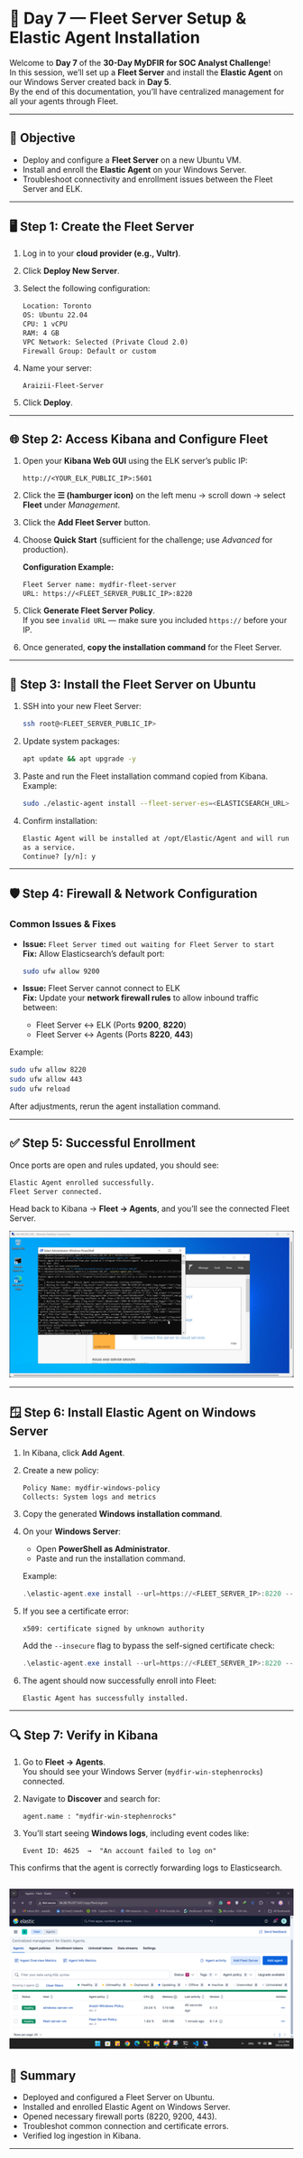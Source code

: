 # 🧠 Day 7 — Fleet Server Setup & Elastic Agent Installation

Welcome to **Day 7** of the **30-Day MyDFIR for SOC Analyst Challenge**!  
In this session, we’ll set up a **Fleet Server** and install the **Elastic Agent** on our Windows Server created back in **Day 5**.  
By the end of this documentation, you’ll have centralized management for all your agents through Fleet.

---

## 🚀 Objective

- Deploy and configure a **Fleet Server** on a new Ubuntu VM.  
- Install and enroll the **Elastic Agent** on your Windows Server.  
- Troubleshoot connectivity and enrollment issues between the Fleet Server and ELK.

---

## 🖥️ Step 1: Create the Fleet Server

1. Log in to your **cloud provider (e.g., Vultr)**.
2. Click **Deploy New Server**.
3. Select the following configuration:

   ```
   Location: Toronto  
   OS: Ubuntu 22.04  
   CPU: 1 vCPU  
   RAM: 4 GB  
   VPC Network: Selected (Private Cloud 2.0)  
   Firewall Group: Default or custom
   ```

4. Name your server:
   ```
   Araizii-Fleet-Server
   ```
5. Click **Deploy**.

---

## 🌐 Step 2: Access Kibana and Configure Fleet

1. Open your **Kibana Web GUI** using the ELK server’s public IP:
   ```
   http://<YOUR_ELK_PUBLIC_IP>:5601
   ```
2. Click the **☰ (hamburger icon)** on the left menu → scroll down → select **Fleet** under *Management*.
3. Click the **Add Fleet Server** button.
4. Choose **Quick Start** (sufficient for the challenge; use *Advanced* for production).

   **Configuration Example:**
   ```
   Fleet Server name: mydfir-fleet-server
   URL: https://<FLEET_SERVER_PUBLIC_IP>:8220
   ```

5. Click **Generate Fleet Server Policy**.  
   If you see `invalid URL` — make sure you included `https://` before your IP.

6. Once generated, **copy the installation command** for the Fleet Server.

---

## 🧩 Step 3: Install the Fleet Server on Ubuntu

1. SSH into your new Fleet Server:
   ```bash
   ssh root@<FLEET_SERVER_PUBLIC_IP>
   ```
2. Update system packages:
   ```bash
   apt update && apt upgrade -y
   ```
3. Paste and run the Fleet installation command copied from Kibana.  
   Example:
   ```bash
   sudo ./elastic-agent install --fleet-server-es=<ELASTICSEARCH_URL> --fleet-server-service-token=<TOKEN>
   ```

4. Confirm installation:
   ```
   Elastic Agent will be installed at /opt/Elastic/Agent and will run as a service.
   Continue? [y/n]: y
   ```

---

## 🛡️ Step 4: Firewall & Network Configuration

### Common Issues & Fixes

- **Issue:** `Fleet Server timed out waiting for Fleet Server to start`  
  **Fix:** Allow Elasticsearch’s default port:
  ```bash
  sudo ufw allow 9200
  ```

- **Issue:** Fleet Server cannot connect to ELK  
  **Fix:** Update your **network firewall rules** to allow inbound traffic between:
  - Fleet Server ↔ ELK (Ports **9200**, **8220**)
  - Fleet Server ↔ Agents (Ports **8220**, **443**)

Example:
```bash
sudo ufw allow 8220
sudo ufw allow 443
sudo ufw reload
```

After adjustments, rerun the agent installation command.

---

## ✅ Step 5: Successful Enrollment

Once ports are open and rules updated, you should see:

```
Elastic Agent enrolled successfully.
Fleet Server connected.
```

Head back to Kibana → **Fleet → Agents**, and you’ll see the connected Fleet Server.

![Fleet-server](../images/7-fleet-server.png)

---

## 🪟 Step 6: Install Elastic Agent on Windows Server

1. In Kibana, click **Add Agent**.
2. Create a new policy:
   ```
   Policy Name: mydfir-windows-policy
   Collects: System logs and metrics
   ```
3. Copy the generated **Windows installation command**.

4. On your **Windows Server**:
   - Open **PowerShell as Administrator**.
   - Paste and run the installation command.

   Example:
   ```powershell
   .\elastic-agent.exe install --url=https://<FLEET_SERVER_IP>:8220 --enrollment-token=<TOKEN>
   ```

5. If you see a certificate error:
   ```
   x509: certificate signed by unknown authority
   ```
   Add the `--insecure` flag to bypass the self-signed certificate check:
   ```powershell
   .\elastic-agent.exe install --url=https://<FLEET_SERVER_IP>:8220 --enrollment-token=<TOKEN> --insecure
   ```

6. The agent should now successfully enroll into Fleet:
   ```
   Elastic Agent has successfully installed.
   ```

---

## 🔍 Step 7: Verify in Kibana

1. Go to **Fleet → Agents**.  
   You should see your Windows Server (`mydfir-win-stephenrocks`) connected.

2. Navigate to **Discover** and search for:
   ```
   agent.name : "mydfir-win-stephenrocks"
   ```
3. You’ll start seeing **Windows logs**, including event codes like:

   ```
   Event ID: 4625  →  "An account failed to log on"
   ```

This confirms that the agent is correctly forwarding logs to Elasticsearch.

![Fleet-server-policy](../images/7-fleet-server-policy.png)
---

## 🧠 Summary

- Deployed and configured a Fleet Server on Ubuntu.  
- Installed and enrolled Elastic Agent on Windows Server.  
- Opened necessary firewall ports (8220, 9200, 443).  
- Troubleshot common connection and certificate errors.  
- Verified log ingestion in Kibana.

---